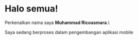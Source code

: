 # Halo semua! 

Perkenalkan nama saya **Muhammad Ricoasmara**.\

Saya sedang berproses dalam pengembangan aplikasi mobile
